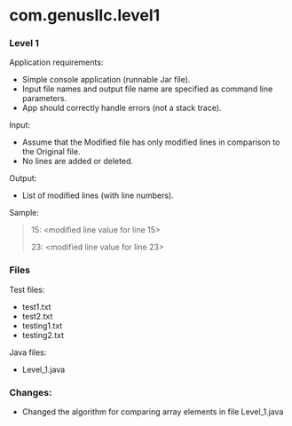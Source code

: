 # com.genusIIc.level1

### Level 1
Application requirements:

* Simple console application (runnable Jar file).
* Input file names and output file name are specified as command line parameters.
* App should correctly handle errors (not a stack trace).

Input:

* Assume that the Modified file has only modified lines in comparison to the Original file.
* No lines are added or deleted.

Output:
 * List of modified lines (with line numbers).

Sample: 

> 15: <modified line value for line 15>
> 
> 23: <modified line value for line 23>

### Files

Test files:

* test1.txt
* test2.txt
* testing1.txt
* testing2.txt

Java files:

* Level_1.java

### Changes: 

* Changed the algorithm for comparing array elements in file Level_1.java
